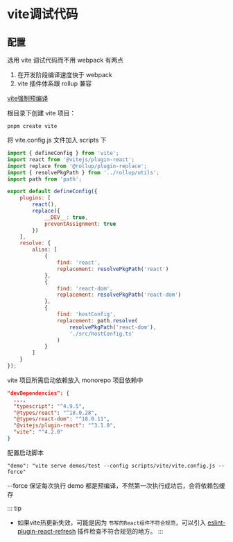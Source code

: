 # vite调试代码

## 配置

选用 vite 调试代码而不用 webpack 有两点

1. 在开发阶段编译速度快于 webpack
2. vite 插件体系跟 rollup 兼容

[vite强制预编译](https://vitejs.dev/config/dep-optimization-options.html#optimizedeps-force)

根目录下创建 vite 项目：

```shell
pnpm create vite
```

将 vite.config.js 文件加入 scripts 下

```js
import { defineConfig } from 'vite';
import react from '@vitejs/plugin-react';
import replace from '@rollup/plugin-replace';
import { resolvePkgPath } from '../rollup/utils';
import path from 'path';

export default defineConfig({
	plugins: [
		react(),
		replace({
			__DEV__: true,
			preventAssignment: true
		})
	],
	resolve: {
		alias: [
			{
				find: 'react',
				replacement: resolvePkgPath('react')
			},
			{
				find: 'react-dom',
				replacement: resolvePkgPath('react-dom')
			},
			{
				find: 'hostConfig',
				replacement: path.resolve(
					resolvePkgPath('react-dom'),
					'./src/hostConfig.ts'
				)
			}
		]
	}
});
```

vite 项目所需启动依赖放入 monorepo 项目依赖中

```json
"devDependencies": {
  ...,
  "typescript": "^4.9.5",
  "@types/react": "^18.0.28",
  "@types/react-dom": "^18.0.11",
  "@vitejs/plugin-react": "^3.1.0",
  "vite": "^4.2.0"
}
```

配置启动脚本

```shell
"demo": "vite serve demos/test --config scripts/vite/vite.config.js --force"
```

--force 保证每次执行 demo 都是预编译，不然第一次执行成功后，会将依赖包缓存

::: tip
- 如果vite热更新失效，可能是因为 `书写的React组件不符合规范`，可以引入 [eslint-plugin-react-refresh](https://github.com/ArnaudBarre/eslint-plugin-react-refresh) 插件检查不符合规范的地方。
:::

<SideTitle :page="$page" />

